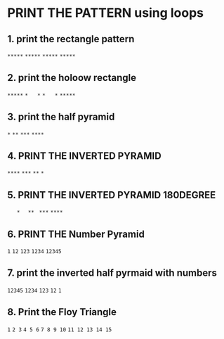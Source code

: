 # PRINT THE PATTERN using loops

## 1. print the rectangle pattern
`*****`
`*****`
`*****`
`*****`

## 2. print the holoow rectangle
`*****`
`*   *`
`*   *`
`*****`

## 3. print the half pyramid 
`*`
`**`
`***`
`****`

## 4. PRINT THE INVERTED PYRAMID
`****`
`***`
`**`
`*`

## 5. PRINT THE INVERTED PYRAMID 180DEGREE
`   *`
`  **`
` ***`
`****`

## 6. PRINT THE Number Pyramid
`1`
`12`
`123`
`1234`
`12345`

## 7. print the inverted half pyrmaid with numbers
`12345`
`1234`
`123`
`12`
`1`

## 8. Print the Floy Triangle
`1`
`2 3`
`4 5 6`
`7 8 9 10`
`11 12 13 14 15`